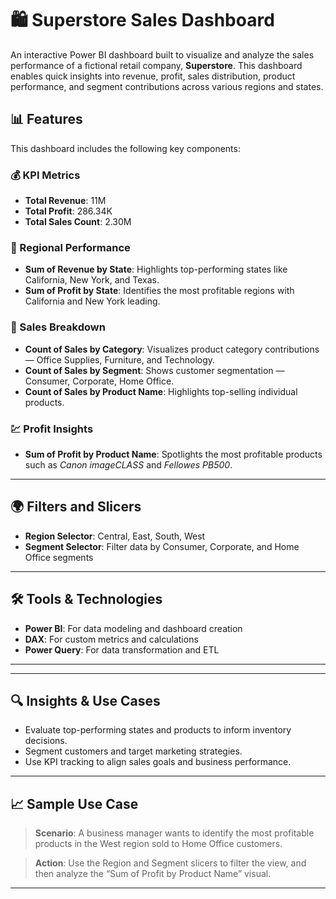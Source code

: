 # 🛍️  Superstore Sales Dashboard

An interactive Power BI dashboard built to visualize and analyze the sales performance of a fictional retail company, **Superstore**. This dashboard enables quick insights into revenue, profit, sales distribution, product performance, and segment contributions across various regions and states.


## 📊 Features

This dashboard includes the following key components:

### 💰 KPI Metrics
- **Total Revenue**: 11M
- **Total Profit**: 286.34K
- **Total Sales Count**: 2.30M

### 📍 Regional Performance
- **Sum of Revenue by State**: Highlights top-performing states like California, New York, and Texas.
- **Sum of Profit by State**: Identifies the most profitable regions with California and New York leading.

### 🧩 Sales Breakdown
- **Count of Sales by Category**: Visualizes product category contributions — Office Supplies, Furniture, and Technology.
- **Count of Sales by Segment**: Shows customer segmentation — Consumer, Corporate, Home Office.
- **Count of Sales by Product Name**: Highlights top-selling individual products.

### 💹 Profit Insights
- **Sum of Profit by Product Name**: Spotlights the most profitable products such as *Canon imageCLASS* and *Fellowes PB500*.

---

## 🌍 Filters and Slicers

- **Region Selector**: Central, East, South, West
- **Segment Selector**: Filter data by Consumer, Corporate, and Home Office segments

---

## 🛠️ Tools & Technologies

- **Power BI**: For data modeling and dashboard creation
- **DAX**: For custom metrics and calculations
- **Power Query**: For data transformation and ETL

---


---

## 🔍 Insights & Use Cases

- Evaluate top-performing states and products to inform inventory decisions.
- Segment customers and target marketing strategies.
- Use KPI tracking to align sales goals and business performance.

---

## 📈 Sample Use Case

> **Scenario**: A business manager wants to identify the most profitable products in the West region sold to Home Office customers.

> **Action**: Use the Region and Segment slicers to filter the view, and then analyze the “Sum of Profit by Product Name” visual.

---
